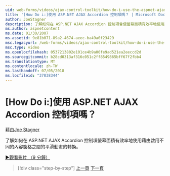 ```yaml
---
uid: web-forms/videos/ajax-control-toolkit/how-do-i-use-the-aspnet-ajax-accordion-control
title: '[How Do i:]使用 ASP.NET AJAX Accordion 控制項嗎？ | Microsoft Docs'
author: JoeStagner
description: 了解如何在 ASP.NET AJAX Accordion 控制項會使螢幕面積有效率地使用藉由啟用不同的內容 p 之間的平滑動畫的轉換...
ms.author: aspnetcontent
ms.date: 01/30/2007
ms.assetid: 9e81b071-89a2-4674-aeec-ba49a0f23429
msc.legacyurl: /web-forms/videos/ajax-control-toolkit/how-do-i-use-the-aspnet-ajax-accordion-control
msc.type: video
ms.openlocfilehash: 0537213802e101ce4b9a00fe9ad521ea2eeccd2d
ms.sourcegitcommit: b28cd0313af316c051c2ff8549865bff67f2fbb4
ms.translationtype: MT
ms.contentlocale: zh-TW
ms.lasthandoff: 07/05/2018
ms.locfileid: "37838344"
---
```

<a name="how-do-i-use-the-aspnet-ajax-accordion-control"></a>[How Do i:]使用 ASP.NET AJAX Accordion 控制項嗎？
====================
藉由[Joe Stagner](https://github.com/JoeStagner)

了解如何在 ASP.NET AJAX Accordion 控制項螢幕面積有效率地使用藉由啟用不同的內容窗格之間的平滑動畫的轉換。

[&#9654;觀看影片 （9 分鐘）](https://channel9.msdn.com/Blogs/ASP-NET-Site-Videos/how-do-i-use-the-aspnet-ajax-accordion-control)

> [!div class="step-by-step"]
> [上一頁](how-do-i-use-the-aspnet-ajax-alwaysvisible-control-extender.md)
> [下一頁](how-do-i-use-the-aspnet-ajax-collapsable-panel-extender.md)
